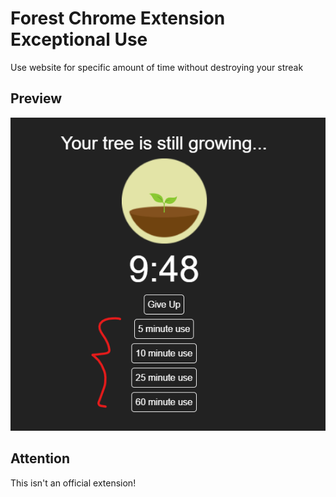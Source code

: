 # Forest Chrome Extension Exceptional Use
Use website for specific amount of time without destroying your streak

## Preview
![](screenshot.png)

## Attention
This isn't an official extension!
